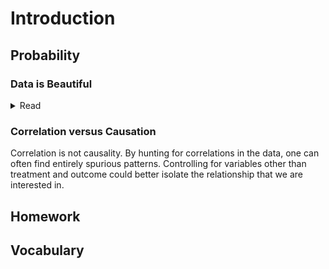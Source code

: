 # Introduction

## Probability
### Data is Beautiful
<details>
  <summary>Read</summary>
</details>


### Correlation versus Causation
Correlation is not causality. By hunting for correlations in the data, one can often find entirely spurious patterns. Controlling for variables other than treatment and outcome could better isolate the relationship that we are interested in.



## Homework


## Vocabulary
